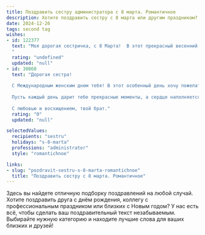 ```yaml
---
title: Поздравить сестру администратора с 8 марта. Романтичное
description: Хотите поздравить сестру с 8 марта или другим праздником? Наш ИИ создаст незабываемое поздравление, а вы обязательно выделитесь среди других.  
date: 2024-12-26
tags: second tag
wishes:
- id: 122377
  text: "Моя дорогая сестричка, с 8 Марта!  В этот прекрасный весенний день я хочу пожелать тебе всего самого светлого и прекрасного. Пусть твоя жизнь будет наполнена  радостью, любовью и нежностью, как распускающийся весенний цветок. Твой профессионализм и  грациозность, как администратора, восхищают меня!  Пусть  в твоей душе всегда царит  гармония и спокойствие, а сердце наполняется счастьем.  Ты –  ангел,  окружающий всех своей заботой и добротой.  Целую тебя крепко!
  "
  rating: "undefined"
  updated: "null"
- id: 30868
  text: "Дорогая сестра!
  
  С Международным женским днем тебя! В этот особенный день хочу пожелать тебе, чтобы каждый миг приносил радость и вдохновение. Ты, как истинный администратор, создаешь порядок и уют вокруг себя, даря всем свет и тепло. Пусть в твоей жизни будет столько же гармонии, сколько ты приносишь в мир.
  
  Пусть каждый день дарит тебе прекрасные моменты, а сердце наполняется любовью и заботой! Желаю, чтобы твоя жизнь была яркой, как весенние цветы, и радостной, как первый солнечный день.
  
  С любовью и восхищением, твой брат."
  rating: "0"
  updated: "null"

selectedValues:
  recipients: "sestru"
  holidays: "s-8-marta"
  professions: "administrator"
  style: "romantichnoe"

links:
- slug: "pozdravit-sestru-s-8-marta-romantichnoe"
  title: "Поздравить сестру с 8 марта. Романтичное"
---
```


Здесь вы найдете отличную подборку поздравлений на любой случай. 
Хотите поздравить друга с днём рождения, коллегу с профессиональным праздником или близких с Новым годом? У нас есть всё, чтобы сделать ваш поздравительный текст незабываемым. Выбирайте нужную категорию и находите лучшие слова для ваших близких и друзей!
